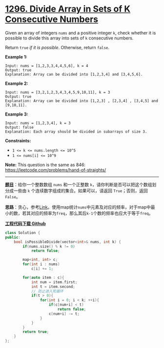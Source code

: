 # [1296. Divide Array in Sets of K Consecutive Numbers](https://leetcode.com/problems/divide-array-in-sets-of-k-consecutive-numbers/)

Given an array of integers `nums` and a positive integer `k`, check whether it is possible to divide this array into sets of `k` consecutive numbers.

Return `true` *if it is possible*. Otherwise, return `false`.

**Example 1:**

```
Input: nums = [1,2,3,3,4,4,5,6], k = 4
Output: true
Explanation: Array can be divided into [1,2,3,4] and [3,4,5,6].
```

**Example 2:**

```
Input: nums = [3,2,1,2,3,4,3,4,5,9,10,11], k = 3
Output: true
Explanation: Array can be divided into [1,2,3] , [2,3,4] , [3,4,5] and [9,10,11].
```

**Example 3:**

```
Input: nums = [1,2,3,4], k = 3
Output: false
Explanation: Each array should be divided in subarrays of size 3.
```

**Constraints:**

- `1 <= k <= nums.length <= 10^5`
- `1 <= nums[i] <= 10^9`

**Note:** This question is the same as 846: <https://leetcode.com/problems/hand-of-straights/>

-----

**[题目](https://leetcode-cn.com/problems/divide-array-in-sets-of-k-consecutive-numbers/)**：给你一个整数数组 `nums` 和一个正整数 `k`，请你判断是否可以把这个数组划分成一些由 `k` 个连续数字组成的集合。如果可以，请返回 `True`；否则，返回 `False`。

**思路**：贪心，参考[Link](https://leetcode.com/problems/divide-array-in-sets-of-k-consecutive-numbers/discuss/457569/C++-Greedy)。使用map统计`nums`中元素及对应的频率，对于map中最小的数，若其对应的频率为`freq`，那么其后`k-1`个数的频率也应大于等于`freq`。

[**工程代码下载 Github**](https://github.com/shenkh/leetcode)

```cpp
class Solution {
public:
    bool isPossibleDivide(vector<int>& nums, int k) {
        if(nums.size() % k != 0)
            return false;

        map<int, int> c;
        for(int i : nums)
            c[i] += 1;

        for(auto item : c){
            int num = item.first;
            int t = item.second;
            // 防止进入死循环
            if(t > 0){
                for(int i = 0; i < k; ++i){
                    if(c[num+i] < t)
                        return false;
                    c[num+i] -= t;
                }
            }
        }
        return true;
    }
};
```
